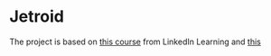 # Jetroid
The project is based on [this course](https://www.linkedin.com/learning/unity-5-2d-building-an-adventure-game?contextUrn=urn%3Ali%3AlyndaLearningPath%3A5936fc71498ec352a683231b&amp;u=2167290) from LinkedIn Learning and [this](https://www.linkedin.com/learning/unity-5-2d-level-design?contextUrn=urn%3Ali%3AlyndaLearningPath%3A5936fc71498ec352a683231b&u=2167290)
